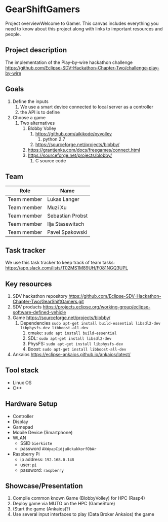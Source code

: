 # GearShiftGamers

Project overviewWelcome to Gamer. This canvas includes everything you need to know about this project along with links to important resources and people.

## Project description

The implementation of the Play-by-wire hackathon challenge
https://github.com/Eclipse-SDV-Hackathon-Chapter-Two/challenge-play-by-wire

## Goals

1. Define the inputs
    1. We use a smart device connected to local server as a controller
    2. the API is to define
2. Choose a game
    1. Two alternatives
        1. Blobby Volley
            1. https://github.com/aikikode/pyvolley
                1. python 2.7
            2. https://sourceforge.net/projects/blobby/
        2. https://grantjenks.com/docs/freegames/connect.html
        3. https://sourceforge.net/projects/blobby/
            1. C source code



## Team

| Role        | Name             |
|-------------|------------------|
| Team member | Lukas Langer     |
| Team member | Muzi Xu          |
| Team member | Sebastian Probst |
| Team member | Ilja Stasewitsch |
| Team member | Pavel Spakowski  |

## Task tracker

We use this task tracker to keep track of team tasks:
https://app.slack.com/lists/T02MS1M89UH/F081NGQ3UPL

## Key resources

1. SDV hackathon repository https://github.com/Eclipse-SDV-Hackathon-Chapter-Two/GearShiftGamers.git
2. SDV products https://projects.eclipse.org/working-group/eclipse-software-defined-vehicle
3. Game https://sourceforge.net/projects/blobby/
    1. Dependencies `sudo apt-get install build-essential libsdl2-dev libphysfs-dev libboost-all-dev`
        1. cmake: `sudo apt install build-essential`
        2. SDL: `sudo apt-get install libsdl2-dev`
        3. PhysFS: `sudo apt-get install libphysfs-dev`
        4. Boost: `sudo apt-get install libboost-all-dev`
4. Ankaios https://eclipse-ankaios.github.io/ankaios/latest/

## Tool stack

* Linux OS
* C++

## Hardware Setup

* Controller
* Display
* Gamepad
* Mobile Device (Smartphone)
* WLAN
    * SSID `bierkiste`
    * password `AkWyapCidjuOckakkorfObAr`
* Raspberry Pi 
    * ip address: `192.168.0.148`
    * user: `pi`
    * password: `raspberry`

## Showcase/Presentation

1. Compile common known Game (BlobbyVolley) for HPC (Rasp4)
2. Deploy game via MUTO on the HPC (GameStore)
3. (Start the game (Ankaios)?)
4. Use several input interfaces to play (Data Broker Ankaios) the game

